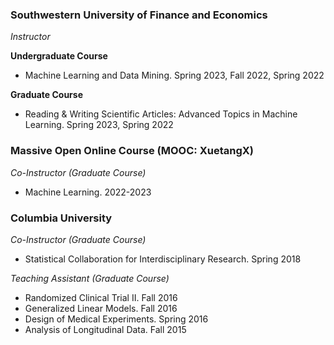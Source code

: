 ### Southwestern University of Finance and Economics
*Instructor*

**Undergraduate Course** 
- Machine Learning and Data Mining. Spring 2023, Fall 2022, Spring 2022

**Graduate Course** 
- Reading & Writing Scientific Articles: Advanced Topics in Machine Learning. Spring 2023, Spring 2022

### Massive Open Online Course (MOOC: XuetangX)
*Co-Instructor (Graduate Course)*
- Machine Learning.    2022-2023


### Columbia University
*Co-Instructor (Graduate Course)*
- Statistical Collaboration for Interdisciplinary Research. Spring 2018

*Teaching Assistant (Graduate Course)*
- Randomized Clinical Trial II.  Fall 2016
- Generalized Linear Models.    Fall 2016
- Design of Medical Experiments. Spring 2016
- Analysis of Longitudinal Data. Fall 2015
